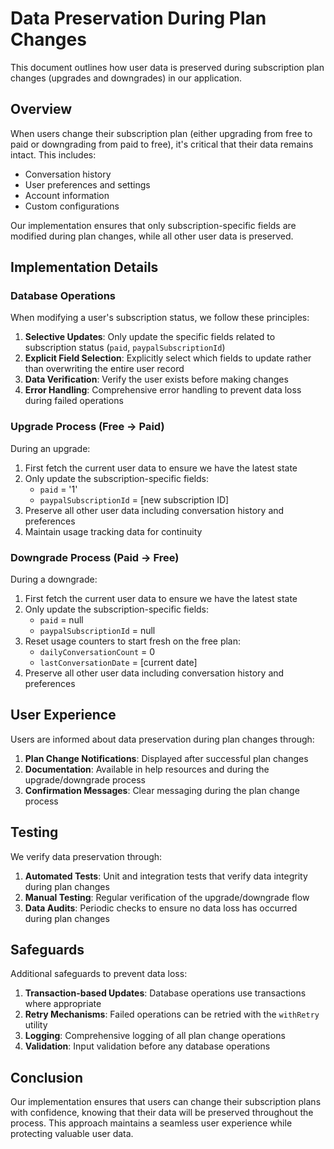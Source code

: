 # Data Preservation During Plan Changes

This document outlines how user data is preserved during subscription plan changes (upgrades and downgrades) in our application.

## Overview

When users change their subscription plan (either upgrading from free to paid or downgrading from paid to free), it's critical that their data remains intact. This includes:

- Conversation history
- User preferences and settings
- Account information
- Custom configurations

Our implementation ensures that only subscription-specific fields are modified during plan changes, while all other user data is preserved.

## Implementation Details

### Database Operations

When modifying a user's subscription status, we follow these principles:

1. **Selective Updates**: Only update the specific fields related to subscription status (`paid`, `paypalSubscriptionId`)
2. **Explicit Field Selection**: Explicitly select which fields to update rather than overwriting the entire user record
3. **Data Verification**: Verify the user exists before making changes
4. **Error Handling**: Comprehensive error handling to prevent data loss during failed operations

### Upgrade Process (Free → Paid)

During an upgrade:

1. First fetch the current user data to ensure we have the latest state
2. Only update the subscription-specific fields:
   - `paid` = '1'
   - `paypalSubscriptionId` = [new subscription ID]
3. Preserve all other user data including conversation history and preferences
4. Maintain usage tracking data for continuity

### Downgrade Process (Paid → Free)

During a downgrade:

1. First fetch the current user data to ensure we have the latest state
2. Only update the subscription-specific fields:
   - `paid` = null
   - `paypalSubscriptionId` = null
3. Reset usage counters to start fresh on the free plan:
   - `dailyConversationCount` = 0
   - `lastConversationDate` = [current date]
4. Preserve all other user data including conversation history and preferences

## User Experience

Users are informed about data preservation during plan changes through:

1. **Plan Change Notifications**: Displayed after successful plan changes
2. **Documentation**: Available in help resources and during the upgrade/downgrade process
3. **Confirmation Messages**: Clear messaging during the plan change process

## Testing

We verify data preservation through:

1. **Automated Tests**: Unit and integration tests that verify data integrity during plan changes
2. **Manual Testing**: Regular verification of the upgrade/downgrade flow
3. **Data Audits**: Periodic checks to ensure no data loss has occurred during plan changes

## Safeguards

Additional safeguards to prevent data loss:

1. **Transaction-based Updates**: Database operations use transactions where appropriate
2. **Retry Mechanisms**: Failed operations can be retried with the `withRetry` utility
3. **Logging**: Comprehensive logging of all plan change operations
4. **Validation**: Input validation before any database operations

## Conclusion

Our implementation ensures that users can change their subscription plans with confidence, knowing that their data will be preserved throughout the process. This approach maintains a seamless user experience while protecting valuable user data.